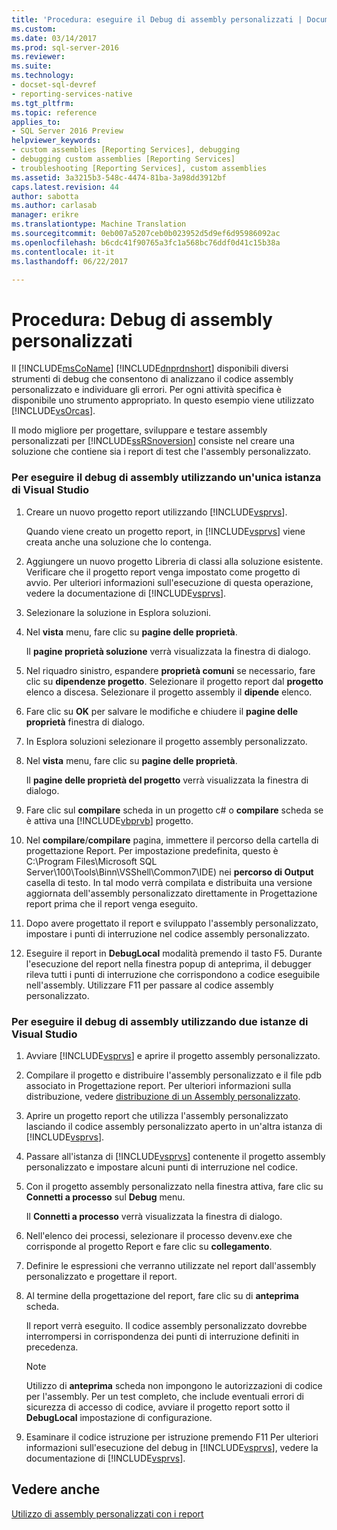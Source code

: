 ```yaml
---
title: 'Procedura: eseguire il Debug di assembly personalizzati | Documenti Microsoft'
ms.custom: 
ms.date: 03/14/2017
ms.prod: sql-server-2016
ms.reviewer: 
ms.suite: 
ms.technology:
- docset-sql-devref
- reporting-services-native
ms.tgt_pltfrm: 
ms.topic: reference
applies_to:
- SQL Server 2016 Preview
helpviewer_keywords:
- custom assemblies [Reporting Services], debugging
- debugging custom assemblies [Reporting Services]
- troubleshooting [Reporting Services], custom assemblies
ms.assetid: 3a3215b3-548c-4474-81ba-3a98dd3912bf
caps.latest.revision: 44
author: sabotta
ms.author: carlasab
manager: erikre
ms.translationtype: Machine Translation
ms.sourcegitcommit: 0eb007a5207ceb0b023952d5d9ef6d95986092ac
ms.openlocfilehash: b6cdc41f90765a3fc1a568bc76ddf0d41c15b38a
ms.contentlocale: it-it
ms.lasthandoff: 06/22/2017

---
```

# <a name="how-to-debug-custom-assemblies"></a>Procedura: Debug di assembly personalizzati
  Il [!INCLUDE[msCoName](../../includes/msconame-md.md)] [!INCLUDE[dnprdnshort](../../includes/dnprdnshort-md.md)] disponibili diversi strumenti di debug che consentono di analizzano il codice assembly personalizzato e individuare gli errori. Per ogni attività specifica è disponibile uno strumento appropriato. In questo esempio viene utilizzato [!INCLUDE[vsOrcas](../../includes/vsorcas-md.md)].  
  
 Il modo migliore per progettare, sviluppare e testare assembly personalizzati per [!INCLUDE[ssRSnoversion](../../includes/ssrsnoversion-md.md)] consiste nel creare una soluzione che contiene sia i report di test che l'assembly personalizzato.  
  
### <a name="to-debug-assemblies-using-a-single-instance-of-visual-studio"></a>Per eseguire il debug di assembly utilizzando un'unica istanza di Visual Studio  
  
1.  Creare un nuovo progetto report utilizzando [!INCLUDE[vsprvs](../../includes/vsprvs-md.md)].  
  
     Quando viene creato un progetto report, in [!INCLUDE[vsprvs](../../includes/vsprvs-md.md)] viene creata anche una soluzione che lo contenga.  
  
2.  Aggiungere un nuovo progetto Libreria di classi alla soluzione esistente. Verificare che il progetto report venga impostato come progetto di avvio. Per ulteriori informazioni sull'esecuzione di questa operazione, vedere la documentazione di [!INCLUDE[vsprvs](../../includes/vsprvs-md.md)].  
  
3.  Selezionare la soluzione in Esplora soluzioni.  
  
4.  Nel **vista** menu, fare clic su **pagine delle proprietà**.  
  
     Il **pagine proprietà soluzione** verrà visualizzata la finestra di dialogo.  
  
5.  Nel riquadro sinistro, espandere **proprietà comuni** se necessario, fare clic su **dipendenze progetto**. Selezionare il progetto report dal **progetto** elenco a discesa. Selezionare il progetto assembly il **dipende** elenco.  
  
6.  Fare clic su **OK** per salvare le modifiche e chiudere il **pagine delle proprietà** finestra di dialogo.  
  
7.  In Esplora soluzioni selezionare il progetto assembly personalizzato.  
  
8.  Nel **vista** menu, fare clic su **pagine delle proprietà**.  
  
     Il **pagine delle proprietà del progetto** verrà visualizzata la finestra di dialogo.  
  
9. Fare clic sul **compilare** scheda in un progetto c# o **compilare** scheda se è attiva una [!INCLUDE[vbprvb](../../includes/vbprvb-md.md)] progetto.  
  
10. Nel **compilare**/**compilare** pagina, immettere il percorso della cartella di progettazione Report. Per impostazione predefinita, questo è C:\Program Files\Microsoft SQL Server\100\Tools\Binn\VSShell\Common7\IDE) nei **percorso di Output** casella di testo. In tal modo verrà compilata e distribuita una versione aggiornata dell'assembly personalizzato direttamente in Progettazione report prima che il report venga eseguito.  
  
11. Dopo avere progettato il report e sviluppato l'assembly personalizzato, impostare i punti di interruzione nel codice assembly personalizzato.  
  
12. Eseguire il report in **DebugLocal** modalità premendo il tasto F5. Durante l'esecuzione del report nella finestra popup di anteprima, il debugger rileva tutti i punti di interruzione che corrispondono a codice eseguibile nell'assembly. Utilizzare F11 per passare al codice assembly personalizzato.  
  
### <a name="to-debug-assemblies-using-two-instances-of-visual-studio"></a>Per eseguire il debug di assembly utilizzando due istanze di Visual Studio  
  
1.  Avviare [!INCLUDE[vsprvs](../../includes/vsprvs-md.md)] e aprire il progetto assembly personalizzato.  
  
2.  Compilare il progetto e distribuire l'assembly personalizzato e il file pdb associato in Progettazione report. Per ulteriori informazioni sulla distribuzione, vedere [distribuzione di un Assembly personalizzato](../../reporting-services/custom-assemblies/deploying-a-custom-assembly.md).  
  
3.  Aprire un progetto report che utilizza l'assembly personalizzato lasciando il codice assembly personalizzato aperto in un'altra istanza di [!INCLUDE[vsprvs](../../includes/vsprvs-md.md)].  
  
4.  Passare all'istanza di [!INCLUDE[vsprvs](../../includes/vsprvs-md.md)] contenente il progetto assembly personalizzato e impostare alcuni punti di interruzione nel codice.  
  
5.  Con il progetto assembly personalizzato nella finestra attiva, fare clic su **Connetti a processo** sul **Debug** menu.  
  
     Il **Connetti a processo** verrà visualizzata la finestra di dialogo.  
  
6.  Nell'elenco dei processi, selezionare il processo devenv.exe che corrisponde al progetto Report e fare clic su **collegamento**.  
  
7.  Definire le espressioni che verranno utilizzate nel report dall'assembly personalizzato e progettare il report.  
  
8.  Al termine della progettazione del report, fare clic su di **anteprima** scheda.  
  
     Il report verrà eseguito. Il codice assembly personalizzato dovrebbe interrompersi in corrispondenza dei punti di interruzione definiti in precedenza.  
  
    > [!NOTE]  
    >  Utilizzo di **anteprima** scheda non impongono le autorizzazioni di codice per l'assembly. Per un test completo, che include eventuali errori di sicurezza di accesso di codice, avviare il progetto report sotto il **DebugLocal** impostazione di configurazione.  
  
9. Esaminare il codice istruzione per istruzione premendo F11 Per ulteriori informazioni sull'esecuzione del debug in [!INCLUDE[vsprvs](../../includes/vsprvs-md.md)], vedere la documentazione di [!INCLUDE[vsprvs](../../includes/vsprvs-md.md)].  
  
## <a name="see-also"></a>Vedere anche  
 [Utilizzo di assembly personalizzati con i report](../../reporting-services/custom-assemblies/using-custom-assemblies-with-reports.md)  
  
  
